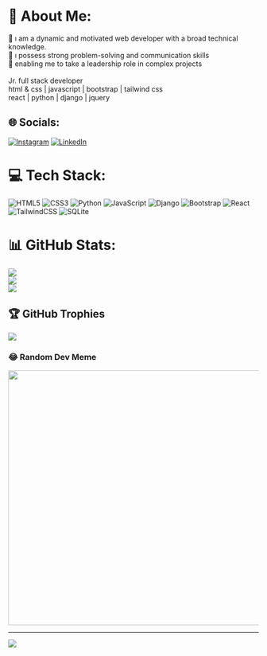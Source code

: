 # 💫 About Me:
🔭 ı am a dynamic and motivated web developer with a broad technical knowledge.<br>👯 ı possess strong problem-solving and communication skills<br>🤝 enabling me to take a leadership role in complex projects<br><br>Jr. full stack developer<br>html & css | javascript | bootstrap | tailwind css<br>react | python | django | jquery


## 🌐 Socials:
[![Instagram](https://img.shields.io/badge/Instagram-%23E4405F.svg?logo=Instagram&logoColor=white)](https://instagram.com/erdinc.yrl98) [![LinkedIn](https://img.shields.io/badge/LinkedIn-%230077B5.svg?logo=linkedin&logoColor=white)](https://linkedin.com/in/erdinç-yaralı-a931b6157) 

# 💻 Tech Stack:
![HTML5](https://img.shields.io/badge/html5-%23E34F26.svg?style=flat&logo=html5&logoColor=white) ![CSS3](https://img.shields.io/badge/css3-%231572B6.svg?style=flat&logo=css3&logoColor=white) ![Python](https://img.shields.io/badge/python-3670A0?style=flat&logo=python&logoColor=ffdd54) ![JavaScript](https://img.shields.io/badge/javascript-%23323330.svg?style=flat&logo=javascript&logoColor=%23F7DF1E) ![Django](https://img.shields.io/badge/django-%23092E20.svg?style=flat&logo=django&logoColor=white) ![Bootstrap](https://img.shields.io/badge/bootstrap-%23563D7C.svg?style=flat&logo=bootstrap&logoColor=white) ![React](https://img.shields.io/badge/react-%2320232a.svg?style=flat&logo=react&logoColor=%2361DAFB) ![TailwindCSS](https://img.shields.io/badge/tailwindcss-%2338B2AC.svg?style=flat&logo=tailwind-css&logoColor=white) ![SQLite](https://img.shields.io/badge/sqlite-%2307405e.svg?style=flat&logo=sqlite&logoColor=white)
# 📊 GitHub Stats:
![](https://github-readme-stats.vercel.app/api?username=IDerdi&theme=jolly&hide_border=true&include_all_commits=false&count_private=false)<br/>
![](https://github-readme-streak-stats.herokuapp.com/?user=IDerdi&theme=jolly&hide_border=true)<br/>
![](https://github-readme-stats.vercel.app/api/top-langs/?username=IDerdi&theme=jolly&hide_border=true&include_all_commits=false&count_private=false&layout=compact)

## 🏆 GitHub Trophies
![](https://github-profile-trophy.vercel.app/?username=IDerdi&theme=alduin&no-frame=true&no-bg=false&margin-w=4)

### 😂 Random Dev Meme
<img src="https://rm.up.railway.app/" width="512px"/>

---
[![](https://visitcount.itsvg.in/api?id=IDerdi&icon=0&color=6)](https://visitcount.itsvg.in)

<!-- Proudly created with GPRM ( https://gprm.itsvg.in ) -->
